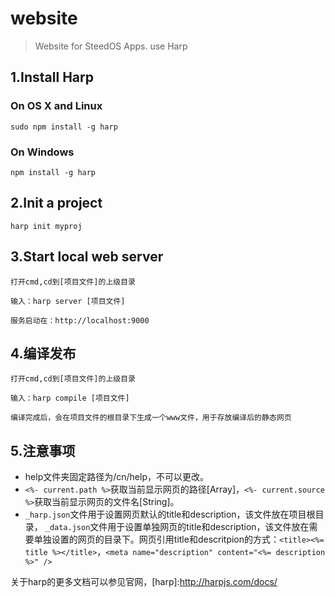 # website

> Website for SteedOS Apps. use Harp

## 1.Install Harp

### On OS X and Linux

    sudo npm install -g harp

### On Windows

    npm install -g harp

## 2.Init a project

    harp init myproj

## 3.Start local web server

    打开cmd,cd到[项目文件]的上级目录

    输入：harp server [项目文件]
    
    服务启动在：http://localhost:9000

## 4.编译发布

    打开cmd,cd到[项目文件]的上级目录

    输入：harp compile [项目文件]
    
    编译完成后，会在项目文件的根目录下生成一个www文件，用于存放编译后的静态网页

## 5.注意事项

- help文件夹固定路径为/cn/help，不可以更改。
- `<%- current.path %>`获取当前显示网页的路径[Array]，`<%- current.source %>`获取当前显示网页的文件名[String]。
- `_harp.json`文件用于设置网页默认的title和description，该文件放在项目根目录， `_data.json`文件用于设置单独网页的title和description，该文件放在需要单独设置的网页的目录下。网页引用title和descritpion的方式：`<title><%= title %></title>`，`<meta name="description" content="<%= description %>" />`

关于harp的更多文档可以参见官网，[harp]:http://harpjs.com/docs/

